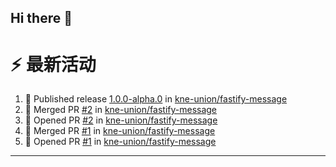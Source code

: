 ## Hi there 👋

<!--

**Here are some ideas to get you started:**

🙋‍♀️ A short introduction - what is your organization all about?
🌈 Contribution guidelines - how can the community get involved?
👩‍💻 Useful resources - where can the community find your docs? Is there anything else the community should know?
🍿 Fun facts - what does your team eat for breakfast?
🧙 Remember, you can do mighty things with the power of [Markdown](https://docs.github.com/github/writing-on-github/getting-started-with-writing-and-formatting-on-github/basic-writing-and-formatting-syntax)
-->


# ⚡ 最新活动

<!--START_SECTION:activity-->
1. 🚀 Published release [1.0.0-alpha.0](https://github.com/kne-union/fastify-message/releases/tag/1.0.0-alpha.0) in [kne-union/fastify-message](https://github.com/kne-union/fastify-message)
2. 🎉 Merged PR [#2](https://github.com/kne-union/fastify-message/pull/2) in [kne-union/fastify-message](https://github.com/kne-union/fastify-message)
3. 💪 Opened PR [#2](https://github.com/kne-union/fastify-message/pull/2) in [kne-union/fastify-message](https://github.com/kne-union/fastify-message)
4. 🎉 Merged PR [#1](https://github.com/kne-union/fastify-message/pull/1) in [kne-union/fastify-message](https://github.com/kne-union/fastify-message)
5. 💪 Opened PR [#1](https://github.com/kne-union/fastify-message/pull/1) in [kne-union/fastify-message](https://github.com/kne-union/fastify-message)
<!--END_SECTION:activity-->

---
